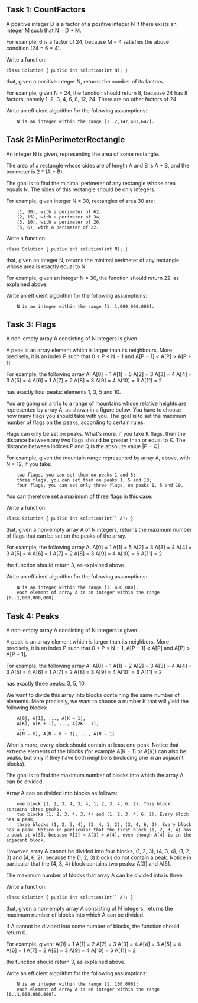 ## Task 1: CountFactors

A positive integer D is a factor of a positive integer N if there exists an integer M such that N = D * M.

For example, 6 is a factor of 24, because M = 4 satisfies the above condition (24 = 6 * 4).

Write a function:

    class Solution { public int solution(int N); }

that, given a positive integer N, returns the number of its factors.

For example, given N = 24, the function should return 8, because 24 has 8 factors, namely 1, 2, 3, 4, 6, 8, 12, 24. There are no other factors of 24.

Write an efficient algorithm for the following assumptions:

        N is an integer within the range [1..2,147,483,647].

## Task 2: MinPerimeterRectangle

An integer N is given, representing the area of some rectangle.

The area of a rectangle whose sides are of length A and B is A * B, and the perimeter is 2 * (A + B).

The goal is to find the minimal perimeter of any rectangle whose area equals N. The sides of this rectangle should be only integers.

For example, given integer N = 30, rectangles of area 30 are:

        (1, 30), with a perimeter of 62,
        (2, 15), with a perimeter of 34,
        (3, 10), with a perimeter of 26,
        (5, 6), with a perimeter of 22.

Write a function:

    class Solution { public int solution(int N); }

that, given an integer N, returns the minimal perimeter of any rectangle whose area is exactly equal to N.

For example, given an integer N = 30, the function should return 22, as explained above.

Write an efficient algorithm for the following assumptions:

        N is an integer within the range [1..1,000,000,000].


## Task 3: Flags

A non-empty array A consisting of N integers is given.

A peak is an array element which is larger than its neighbours. More precisely, it is an index P such that 0 < P < N − 1 and A[P − 1] < A[P] > A[P + 1].

For example, the following array A:
A[0] = 1
A[1] = 5
A[2] = 3
A[3] = 4
A[4] = 3
A[5] = 4
A[6] = 1
A[7] = 2
A[8] = 3
A[9] = 4
A[10] = 6
A[11] = 2

has exactly four peaks: elements 1, 3, 5 and 10.

You are going on a trip to a range of mountains whose relative heights are represented by array A, as shown in a figure below. You have to choose how many flags you should take with you. The goal is to set the maximum number of flags on the peaks, according to certain rules.

Flags can only be set on peaks. What's more, if you take K flags, then the distance between any two flags should be greater than or equal to K. The distance between indices P and Q is the absolute value |P − Q|.

For example, given the mountain range represented by array A, above, with N = 12, if you take:

        two flags, you can set them on peaks 1 and 5;
        three flags, you can set them on peaks 1, 5 and 10;
        four flags, you can set only three flags, on peaks 1, 5 and 10.

You can therefore set a maximum of three flags in this case.

Write a function:

    class Solution { public int solution(int[] A); }

that, given a non-empty array A of N integers, returns the maximum number of flags that can be set on the peaks of the array.

For example, the following array A:
A[0] = 1
A[1] = 5
A[2] = 3
A[3] = 4
A[4] = 3
A[5] = 4
A[6] = 1
A[7] = 2
A[8] = 3
A[9] = 4
A[10] = 6
A[11] = 2

the function should return 3, as explained above.

Write an efficient algorithm for the following assumptions:

        N is an integer within the range [1..400,000];
        each element of array A is an integer within the range [0..1,000,000,000].

## Task 4: Peaks

A non-empty array A consisting of N integers is given.

A peak is an array element which is larger than its neighbors. More precisely, it is an index P such that 0 < P < N − 1,  A[P − 1] < A[P] and A[P] > A[P + 1].

For example, the following array A:
A[0] = 1
A[1] = 2
A[2] = 3
A[3] = 4
A[4] = 3
A[5] = 4
A[6] = 1
A[7] = 2
A[8] = 3
A[9] = 4
A[10] = 6
A[11] = 2

has exactly three peaks: 3, 5, 10.

We want to divide this array into blocks containing the same number of elements. More precisely, we want to choose a number K that will yield the following blocks:

        A[0], A[1], ..., A[K − 1],
        A[K], A[K + 1], ..., A[2K − 1],
        ...
        A[N − K], A[N − K + 1], ..., A[N − 1].

What's more, every block should contain at least one peak. Notice that extreme elements of the blocks (for example A[K − 1] or A[K]) can also be peaks, but only if they have both neighbors (including one in an adjacent blocks).

The goal is to find the maximum number of blocks into which the array A can be divided.

Array A can be divided into blocks as follows:

        one block (1, 2, 3, 4, 3, 4, 1, 2, 3, 4, 6, 2). This block contains three peaks.
        two blocks (1, 2, 3, 4, 3, 4) and (1, 2, 3, 4, 6, 2). Every block has a peak.
        three blocks (1, 2, 3, 4), (3, 4, 1, 2), (3, 4, 6, 2). Every block has a peak. Notice in particular that the first block (1, 2, 3, 4) has a peak at A[3], because A[2] < A[3] > A[4], even though A[4] is in the adjacent block.

However, array A cannot be divided into four blocks, (1, 2, 3), (4, 3, 4), (1, 2, 3) and (4, 6, 2), because the (1, 2, 3) blocks do not contain a peak. Notice in particular that the (4, 3, 4) block contains two peaks: A[3] and A[5].

The maximum number of blocks that array A can be divided into is three.

Write a function:

    class Solution { public int solution(int[] A); }

that, given a non-empty array A consisting of N integers, returns the maximum number of blocks into which A can be divided.

If A cannot be divided into some number of blocks, the function should return 0.

For example, given:
A[0] = 1
A[1] = 2
A[2] = 3
A[3] = 4
A[4] = 3
A[5] = 4
A[6] = 1
A[7] = 2
A[8] = 3
A[9] = 4
A[10] = 6
A[11] = 2

the function should return 3, as explained above.

Write an efficient algorithm for the following assumptions:

        N is an integer within the range [1..100,000];
        each element of array A is an integer within the range [0..1,000,000,000].

